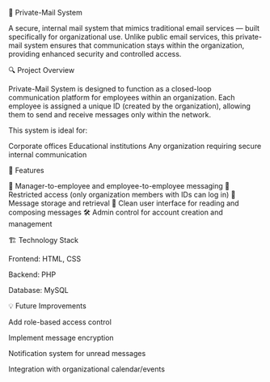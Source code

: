 📧 Private-Mail System

A secure, internal mail system that mimics traditional email services — built specifically for organizational use. Unlike public email services, this private-mail system ensures that communication stays within the organization, providing enhanced security and controlled access.

🔍 Project Overview

Private-Mail System is designed to function as a closed-loop communication platform for employees within an organization. Each employee is assigned a unique ID (created by the organization), allowing them to send and receive messages only within the network.

This system is ideal for:

Corporate offices
Educational institutions
Any organization requiring secure internal communication

🧩 Features

📨 Manager-to-employee and employee-to-employee messaging
🔐 Restricted access (only organization members with IDs can log in)
🧾 Message storage and retrieval
📂 Clean user interface for reading and composing messages
🛠️ Admin control for account creation and management

🏗️ Technology Stack

Frontend: HTML, CSS

Backend: PHP 

Database: MySQL 

💡 Future Improvements

Add role-based access control

Implement message encryption

Notification system for unread messages

Integration with organizational calendar/events



